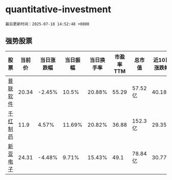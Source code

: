 # quantitative-investment

`最后更新时间：2025-07-18 14:52:48 +0800`

## 强势股票

|股票|当前价|当日涨跌幅|当日振幅|当日换手率|市盈率TTM|总市值|近10日涨跌幅|
|----|----|----|----|----|----|----|----|
|[普联软件](https://xueqiu.com/S/SZ300996)|20.34|-2.45%|10.5%|20.88%|55.29|57.52亿|40.18%|
|[千红制药](https://xueqiu.com/S/SZ002550)|11.9|4.57%|11.69%|20.82%|36.88|152.3亿|29.35%|
|[新亚电子](https://xueqiu.com/S/SH605277)|24.31|-4.48%|9.71%|15.43%|49.1|78.84亿|30.77%|
